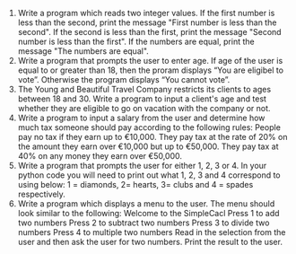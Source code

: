 1. Write a program which reads two integer values. If the first number is less than the
second, print the message "First number is less than the second".
If the second is less than the first, print the message "Second number is less than the
first".
If the numbers are equal, print the message "The numbers are equal".
2. Write a program that prompts the user to enter age. If age of the user is equal to or
greater than 18, then the proram displays “You are eligibel to vote”. Otherwise the
program displays “You cannot vote”.
3. The Young and Beautiful Travel Company restricts its clients to ages between 18 and 30.
Write a program to input a client's age and test whether they are eligible to go on
vacation with the company or not.
4. Write a program to input a salary from the user and determine how much tax
someone should pay according to the following rules:
People pay no tax if they earn up to €10,000. They pay tax at the rate of 20% on the
amount they earn over €10,000 but up to €50,000. They pay tax at 40% on any money
they earn over €50,000.
5. Write a program that prompts the user for either 1, 2, 3 or 4.
In your python code you will need to print out what 1, 2, 3 and 4 correspond to using
below:
1 = diamonds, 2= hearts, 3= clubs and 4 = spades respectively.
6. Write a program which displays a menu to the user. The menu should look similar to the
following:
Welcome to the SimpleCacl
Press 1 to add two numbers
Press 2 to subtract two numbers
Press 3 to divide two numbers
Press 4 to multiple two numbers
Read in the selection from the user and then ask the user for two numbers.
Print the result to the user.
